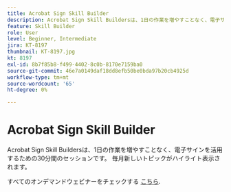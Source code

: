 ```yaml
---
title: Acrobat Sign Skill Builder
description: Acrobat Sign Skill Buildersは、1日の作業を増やすことなく、電子サインを活用するための30分間のセッションです
feature: Skill Builder
role: User
level: Beginner, Intermediate
jira: KT-8197
thumbnail: KT-8197.jpg
kt: 8197
exl-id: 8b7f85b8-f499-4402-8c0b-8170e7159ba0
source-git-commit: 46e7a0149daf18dd8efb50be0bda97b20cb4925d
workflow-type: tm+mt
source-wordcount: '65'
ht-degree: 0%

---
```


# Acrobat Sign Skill Builder

Acrobat Sign Skill Buildersは、1日の作業を増やすことなく、電子サインを活用するための30分間のセッションです。 毎月新しいトピックがハイライト表示されます。

すべてのオンデマンドウェビナーをチェックする [こちら](https://experienceleague.adobe.com/en/docs/events/acrobat-sign-webinars/overview).